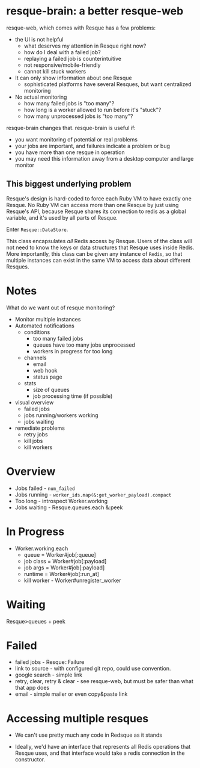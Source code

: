 # resque-brain: a better resque-web

resque-web, which comes with Resque has a few problems:

- the UI is not helpful
  - what deserves my attention in Resque right now?
  - how do I deal with a failed job?
  - replaying a failed job is counterintuitive
  - not responsive/mobile-friendly
  - cannot kill stuck workers
- It can only show information about one Resque
  - sophisticated platforms have several Resques, but want centralized monitoring
- No actual monitoring
  - how many failed jobs is "too many"?
  - how long is a worker allowed to run before it's "stuck"?
  - how many unprocessed jobs is "too many"?

resque-brain changes that.  resque-brain is useful if:

- you want monitoring of potential or real problems
- your jobs are important, and failures indicate a problem or bug
- you have more than one resque in operation
- you may need this information away from a desktop computer and large monitor

## This biggest underlying problem

Resque's design is hard-coded to force each Ruby VM to have exactly one Resque.  No Ruby VM can access more than one Resque by
just using Resque's API, because Resque shares its connection to redis as a global variable, and it's used by all parts of
Resque.

Enter `Resque::DataStore`.

This class encapsulates *all* Redis access by Resque.  Users of the class will not need to know the keys or data structures that
Resque uses inside Redis.  More importantly, this class can be given any instance of `Redis`, so that multiple instances can
exist in the same VM to access data about different Resques.


# Notes


What do we want out of resque monitoring?

- Monitor multiple instances
- Automated notifications
  - conditions
    - too many failed jobs
    - queues have too many jobs unprocessed
    - workers in progress for too long
  - channels
    - email
    - web hook
    - status page
  - stats
    - size of queues
    - job processing time (if possible)
- visual overview
  - failed jobs
  - jobs running/workers working
  - jobs waiting
- remediate problems
  - retry jobs
  - kill jobs
  - kill workers

# Overview

* Jobs failed - `num_failed`
* Jobs running -  `worker_ids.map(&:get_worker_payload).compact`
* Too long - introspect Worker.working
* Jobs waiting - Resque.queues.each &:peek

# In Progress

* Worker.working.each
  - queue = Worker#job[:queue]
  - job class = Worker#job[:payload]
  - job args = Worker#job[:payload]
  - runtime = Worker#job[:run_at]
  - kill worker - Worker#unregister_worker

# Waiting

Resque>queues + peek

# Failed

- failed jobs - Resque::Failure
- link to source - with configured git repo, could use convention.
- google search - simple link
- retry, clear, retry & clear - see resque-web, but must be safer than what that app does
- email - simple mailer or even copy&paste link


# Accessing multiple resques

* We can't use pretty  much any code in Redsque as it stands
- Ideally, we'd have an interface that represents all Redis operations that Resque uses, and that interface
  would take a redis connection in the constructor.
